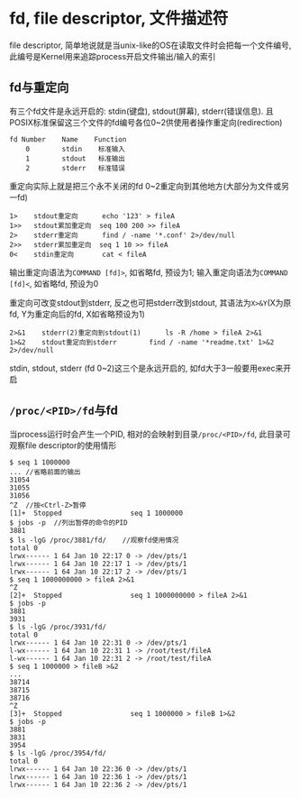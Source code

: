 # fd, file descriptor, 文件描述符

file descriptor, 简单地说就是当unix-like的OS在读取文件时会把每一个文件编号, 此编号是Kernel用来追踪process开启文件输出/输入的索引

## fd与重定向

有三个fd文件是永远开启的: stdin(键盘), stdout(屏幕), stderr(错误信息). 且POSIX标准保留这三个文件的fd编号各位0~2供使用者操作重定向(redirection)

```
fd Number    Name    Function
    0        stdin    标准输入
    1        stdout   标准输出
    2        stderr   标准错误
```
重定向实际上就是把三个永不关闭的fd 0~2重定向到其他地方(大部分为文件或另一fd)

```
1>    stdout重定向      echo '123' > fileA
1>>   stdout累加重定向  seq 100 200 >> fileA
2>    stderr重定向      find / -name '*.conf' 2>/dev/null
2>>   stderr累加重定向  seq 1 10 >> fileA
0<    stdin重定向       cat < fileA
```
输出重定向语法为`COMMAND [fd]>`, 如省略fd, 预设为1; 
输入重定向语法为`COMMAND [fd]<`, 如省略fd, 预设为0

重定向可改变stdout到stderr, 反之也可把stderr改到stdout, 其语法为`X>&Y`(X为原fd, Y为重定向后的fd, X如省略预设为1)
```
2>&1    stderr(2)重定向到stdout(1)      ls -R /home > fileA 2>&1
1>&2    stdout重定向到stderr        find / -name '*readme.txt' 1>&2 2>/dev/null
```

stdin, stdout, stderr (fd 0~2)这三个是永远开启的, 如fd大于3一般要用exec来开启

## `/proc/<PID>/fd`与fd

当process运行时会产生一个PID, 相对的会映射到目录`/proc/<PID>/fd`, 此目录可观察file descriptor的使用情形

```
$ seq 1 1000000
... //省略前面的输出
31054
31055
31056
^Z  //按<Ctrl-Z>暂停
[1]+  Stopped                 seq 1 1000000
$ jobs -p  //列出暂停的命令的PID
3881
$ ls -lgG /proc/3881/fd/    //观察fd使用情况
total 0
lrwx------ 1 64 Jan 10 22:17 0 -> /dev/pts/1
lrwx------ 1 64 Jan 10 22:17 1 -> /dev/pts/1
lrwx------ 1 64 Jan 10 22:17 2 -> /dev/pts/1
$ seq 1 1000000000 > fileA 2>&1
^Z
[2]+  Stopped                 seq 1 1000000000 > fileA 2>&1
$ jobs -p
3881
3931
$ ls -lgG /proc/3931/fd/
total 0
lrwx------ 1 64 Jan 10 22:31 0 -> /dev/pts/1
l-wx------ 1 64 Jan 10 22:31 1 -> /root/test/fileA
l-wx------ 1 64 Jan 10 22:31 2 -> /root/test/fileA
$ seq 1 1000000 > fileB >&2
...
38714
38715
38716
^Z
[3]+  Stopped                 seq 1 1000000 > fileB 1>&2
$ jobs -p
3881
3831
3954
$ ls -lgG /proc/3954/fd/
total 0
lrwx------ 1 64 Jan 10 22:36 0 -> /dev/pts/1
lrwx------ 1 64 Jan 10 22:36 1 -> /dev/pts/1
lrwx------ 1 64 Jan 10 22:36 2 -> /dev/pts/1
```
